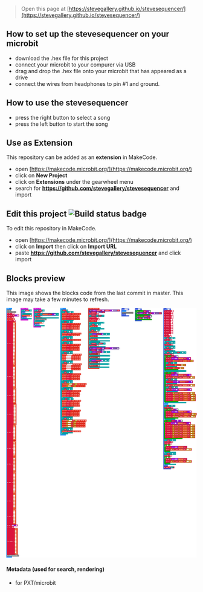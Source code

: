 
> Open this page at [https://stevegallery.github.io/stevesequencer/](https://stevegallery.github.io/stevesequencer/)

## How to set up the stevesequencer on your microbit
* download the .hex file for this project
* connect your microbit to your compurer via USB
* drag and drop the .hex file onto your microbit that has appeared as a drive
* connect the wires from headphones to pin #1 and ground.

## How to use the stevesequencer
* press the right button to select a song
* press the left button to start the song


## Use as Extension

This repository can be added as an **extension** in MakeCode.

* open [https://makecode.microbit.org/](https://makecode.microbit.org/)
* click on **New Project**
* click on **Extensions** under the gearwheel menu
* search for **https://github.com/stevegallery/stevesequencer** and import

## Edit this project ![Build status badge](https://github.com/stevegallery/stevesequencer/workflows/MakeCode/badge.svg)

To edit this repository in MakeCode.

* open [https://makecode.microbit.org/](https://makecode.microbit.org/)
* click on **Import** then click on **Import URL**
* paste **https://github.com/stevegallery/stevesequencer** and click import

## Blocks preview

This image shows the blocks code from the last commit in master.
This image may take a few minutes to refresh.

![A rendered view of the blocks](https://github.com/stevegallery/stevesequencer/raw/master/.github/makecode/blocks.png)

#### Metadata (used for search, rendering)

* for PXT/microbit
<script src="https://makecode.com/gh-pages-embed.js"></script><script>makeCodeRender("{{ site.makecode.home_url }}", "{{ site.github.owner_name }}/{{ site.github.repository_name }}");</script>
